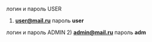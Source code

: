 логин и пароль USER
1) **user@mail.ru** пароль **user**

логин и пароль ADMIN
2) **admin@mail.ru** пароль **adm** 